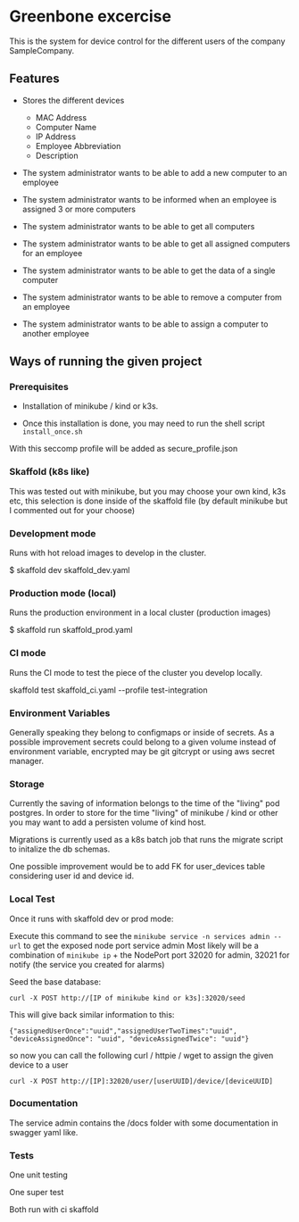 # Greenbone excercise

This is the system for device control for the different users of the company SampleCompany.

## Features

- Stores the different devices
  - MAC Address
  - Computer Name
  - IP Address
  - Employee Abbreviation
  - Description

- The system administrator wants to be able to add a new computer to an employee
- The system administrator wants to be informed when an employee is assigned 3 or
more computers
- The system administrator wants to be able to get all computers
- The system administrator wants to be able to get all assigned computers for an
employee 
- The system administrator wants to be able to get the data of a single computer
- The system administrator wants to be able to remove a computer from an employee
- The system administrator wants to be able to assign a computer to another employee

## Ways of running the given project

### Prerequisites

- Installation of minikube / kind or k3s.

- Once this installation is done, you may need to run the shell script `install_once.sh`

With this seccomp profile will be added as secure_profile.json

### Skaffold (k8s like)

This was tested out with minikube, but you may choose your own kind, k3s etc, this selection is done inside of the skaffold file (by default minikube but I commented out for your choose)

### Development mode

Runs with hot reload images to develop in the cluster.

$ skaffold dev skaffold_dev.yaml

### Production mode (local)

Runs the production environment in a local cluster (production images)

$ skaffold run skaffold_prod.yaml

### CI mode

Runs the CI mode to test the piece of the cluster you develop locally.

skaffold test skaffold_ci.yaml --profile test-integration

### Environment Variables

Generally speaking they belong to configmaps or inside of secrets.
As a possible improvement secrets could belong to a given volume instead of environment variable, encrypted may be git gitcrypt or using aws secret manager.

### Storage

Currently the saving of information belongs to the time of the "living" pod postgres. In order to store for the time "living" of minikube / kind or other you may want to add a persisten volume of kind host.

Migrations is currently used as a k8s batch job that runs the migrate script to initalize the db schemas.

One possible improvement would be to add FK for user_devices table considering user id and device id.

### Local Test

Once it runs with skaffold dev or prod mode:

Execute this command to see the `minikube service -n services admin --url` to get the exposed node port service admin
Most likely will be a combination of `minikube ip` + the NodePort port 32020 for admin, 32021 for notify (the service you created for alarms)

Seed the base database:

`curl -X POST http://[IP of minikube kind or k3s]:32020/seed`

This will give back similar information to this:

`{"assignedUserOnce":"uuid","assignedUserTwoTimes":"uuid", "deviceAssignedOnce": "uuid", "deviceAssignedTwice": "uuid"}`

so now you can call the following curl / httpie / wget to assign the given device to a user

`curl -X POST http://[IP]:32020/user/[userUUID]/device/[deviceUUID]`

### Documentation

The service admin contains the /docs folder with some documentation in swagger yaml like.

### Tests

One unit testing

One super test

Both run with ci skaffold